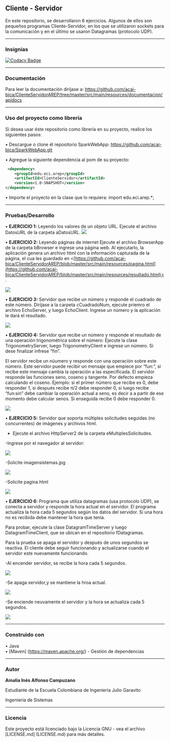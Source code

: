 ## Cliente - Servidor

En este repositorio, se desarrollaron 6 ejercicios. Algunos de ellos son pequeños programas Cliente-Servidor, en los que se utilizaron sockets para la comunicación y en el último se usaron Datagramas (protocolo UDP). 
___
### Insignias
[![Codacy Badge](https://api.codacy.com/project/badge/Grade/f7e9780041f54e5ea2debbdf385e8fc4)](https://www.codacy.com/manual/acai-bjca/ClienteServidorAREP?utm_source=github.com&amp;utm_medium=referral&amp;utm_content=acai-bjca/ClienteServidorAREP&amp;utm_campaign=Badge_Grade)
___
### Documentación

Para leer la documentación diríjase a: <https://github.com/acai-bjca/ClienteServidorAREP/tree/master/src/main/resources/documentacion/apidocs>

___
### Uso del proyecto como librería
Si desea usar éste repositorio como librería en su proyecto, realice los siguientes pasos:

• Descargue o clone él repositorio SparkWebApp: <https://github.com/acai-bjca/SparkWebApp.git>

• Agregue la siguiente dependencia al pom de su proyecto:
``` xml
 <dependency>
	<groupId>edu.eci.arep</groupId>
    <artifactId>ClienteServidor</artifactId>
    <version>1.0-SNAPSHOT</version>
</dependency>
```

• Importe el proyecto en la clase que lo requiera:
import edu.eci.arep.*;
___
### Pruebas/Desarrollo
• **EJERCICIO 1:**
Leyendo los valores de un objeto URL.
Ejecute el archivo DatosURL de la carpeta aDatosURL.
![](src/main/resources/Readme/1-urlDatos.PNG)

• **EJERCICIO 2:**
Leyendo páginas de internet
Ejecute el archivo BrowserApp de la carpeta bBrowser e ingrese una página web. Al ejecutarlo, la aplicación genera un archivo html con la información capturada de la página, el cua les guardado en <[https://github.com/acai-bjca/ClienteServidorAREP/blob/master/src/main/resources/pagina.html](https://github.com/acai-bjca/ClienteServidorAREP/blob/master/src/main/resources/resultado.html)>.

![](src/main/resources/Readme/2-leerPagina.PNG)

• **EJERCICIO 3:**
Servidor que recibe un número y responde el cuadrado de este número.
Diríjase a la carpeta cCuadradoNum, ejecute priemro el archivo EchoServer, y luego EchoClient. Ingrese un número y la aplicación le dará el resultado. 

![](src/main/resources/Readme/3-servidorCuadrado.PNG)

• **EJERCICIO 4:**
Servidor que recibe un número y responde el resultado de una operación trigonométrica sobre el número:
Ejecute la clase TrigonometryServer, luego TrigonometryClient e ingrese un número. Si dese finalizar infrese "fin".

El servidor recibe un núumero y responde con una operación sobre este número. Este servidor puede recibir un mensaje que empiece por “fun:”, si recibe este mensaje cambia la operación a las especificada. El servidor responde las funciones seno, coseno y tangente. Por defecto empieza calculando el coseno. Ejemplo: si el primer número que recibe es 0, debe responder 1, si después recibe π/2 debe responder 0, si luego recibe “fun:sin” debe cambiar la operación actual a seno, es decir a a partir de ese momento debe calcular senos. Si enseguida recibe 0 debe responder 0.

![](src/main/resources/Readme/4-servidorTrigo.PNG)

• **EJERCICIO 5:**
Servidor que soporta múltiples solicitudes seguidas (no concurrentes) de imágenes y archivos html.

- Ejecute el archivo HttpServer2 de la carpeta eMultiplesSolicitudes.

-Ingrese por el navegador al servidor:

![](src/main/resources/Readme/5-2.PNG)

-Solicite imagensistemas.jpg

![](src/main/resources/Readme/5-3.PNG)

-Solicite pagina.html

![](src/main/resources/Readme/5-4.PNG)

• **EJERCICIO 6:**
Programa que utiliza datagramas (usa protocolo UDP), se conecta a servidor y responde la hora actual en el servidor. El programa actualiza la hora
cada 5 segundos según los datos del servidor. Si una hora no es recibida debe
mantener la hora que tenía.

Para probar, ejecute la clase DatagramTimeServer y luego DatagramTimeClient, que se ubican en el repositorio fDatagramas.

Para la prueba se apaga el servidor y después de
unos segundos se reactiva. El cliente debe seguir funcionando y actualizarse
cuando el servidor este nuevamente funcionando.

-Al encender servidor, se recibe la hora  cada 5 segundos.

![](src/main/resources/Readme/6-1.PNG)

-Se apaga servidor,y se mantiene la hroa actual.

![](src/main/resources/Readme/6-2.PNG)

-Se enciende neuvamente el servidor y la hora se actualiza cada 5 segundos.

![](src/main/resources/Readme/6-3.PNG)

___
### Construido con

• Java  
• [Maven] (https://maven.apache.org/) - Gestión de dependencias

___
### Autor

**Amalia Inés Alfonso Campuzano** 

Estudiante de la Escuela Colombiana de Ingeniería Julio Garavito

Ingeniería de Sistemas
___
### Licencia

Este proyecto está licenciado bajo la Licencia GNU - vea el archivo [LICENSE.md] (LICENSE.md) para más detalles.
